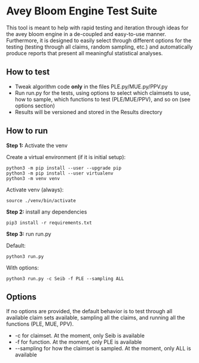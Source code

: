 # Avey Bloom Engine Test Suite
This tool is meant to help with rapid testing and iteration through ideas for the avey bloom engine in a de-coupled and easy-to-use manner. Furthermore, it is designed to easily select through different options for the testing (testing through all claims, random sampling, etc.) and automatically produce reports that present all meaningful statistical analyses.

## How to test

- Tweak algorithm code **only** in the files PLE.py/MUE.py/PPV.py
- Run run.py for the tests, using options to select which claimsets to use, how to sample, which functions to test (PLE/MUE/PPV), and so on (see options section)
- Results will be versioned and stored in the Results directory

## How to run

**Step 1:** Activate the venv

Create a virtual environment (if it is initial setup):

```
python3 -m pip install --user --upgrade pip
python3 -m pip install --user virtualenv
python3 -m venv venv
```

Activate venv (always):

```
source ./venv/bin/activate
```

**Step 2:** install any dependencies

```
pip3 install -r requirements.txt
```

**Step 3:** run run.py

Default:
```
python3 run.py
```

With options:
```
python3 run.py -c Seib -f PLE --sampling ALL
```

## Options

If no options are provided, the default behavior is to test through all available claim sets available, sampling all the claims, and running all the functions (PLE, MUE, PPV).

- -c for claimset. At the moment, only Seib is available
- -f for function. At the moment, only PLE is available
- --sampling for how the claimset is sampled. At the moment, only ALL is available
